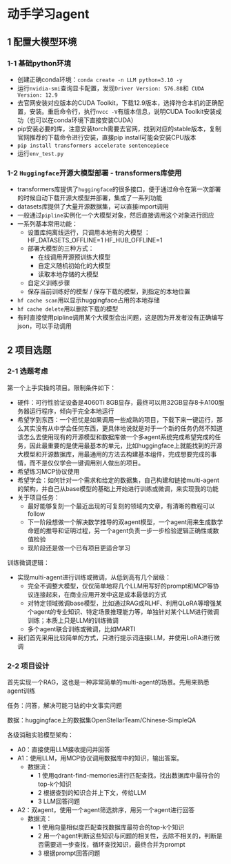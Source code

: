 # 动手学习agent



## 1 配置大模型环境

### 1-1 基础python环境

- 创建正确conda环境：`conda create -n LLM python=3.10 -y`
- 运行`nvidia-smi`查询显卡配置，发现`Driver Version: 576.88`和` CUDA Version: 12.9`
- 去官网安装对应版本的CUDA Toolkit，下载12.9版本，选择符合本机的正确配置，安装。重启命令行，执行`nvcc -V`有版本信息，说明CUDA Toolkit安装成功（也可以在conda环境下直接安装CUDA）
- pip安装必要的库，注意安装torch需要去官网，找到对应的stable版本，复制官网推荐的下载命令进行安装，直接pip install可能会安装CPU版本
- `pip install transformers accelerate sentencepiece`
- 运行`env_test.py`

### 1-2 `Huggingface`开源大模型部署 - transformers库使用

- transformers库提供了`huggingface`的很多接口，便于通过命令在第一次部署的时候自动下载开源大模型并部署，集成了一系列功能
- datasets库提供了大量开源数据集，可以直接import调用
- 一般通过`pipline`实例化一个大模型对象，然后直接调用这个对象进行回应
- 一系列基本常用功能：
  - 设置库纯离线运行，只调用本地有的大模型 ： HF_DATASETS_OFFLINE=1 HF_HUB_OFFLINE=1
  - 部署大模型的三种方式：
    - 在线调用开源预训练大模型
    - 自定义随机初始化的大模型
    - 读取本地存储的大模型
  - 自定义训练步骤
  - 保存当前训练好的模型 / 保存下载的模型，到指定的本地位置
- `hf cache scan`用以显示huggingface占用的本地存储
- `hf cache delete`用以删除下载的模型
- 有时直接使用pipline调用某个大模型会出问题，这是因为开发者没有正确编写json，可以手动调用



## 2 项目选题

### 2-1 选题考虑

第一个上手实操的项目。限制条件如下：

- 硬件：可行性验证设备是4060Ti 8GB显存，最终可以用32GB显存8卡A100服务器运行程序，倾向于完全本地运行
- 希望学到东西：一个担忧是如果调用一些成熟的项目，下载下来一键运行，那么其实没有从中学会任何东西，更具体地说就是对于一个新的任务仍然不知道该怎么去使用现有的开源模型和数据库做一个多agent系统完成希望完成的任务，因此最重要的是使用最基本的单元，比如huggingface上就能找到的开源大模型和开源数据库，用最通用的方法去构建基本组件，完成想要完成的事情，而不是仅仅学会一键调用别人做出的项目。
- 希望练习MCP协议使用
- 希望学会：如何针对一个需求和给定的数据集，自己构建和链接multi-agent的架构，并自己从base模型的基础上开始进行训练或微调，来实现我的功能
- 关于项目任务：
  - 最好能够复刻一个最近出现的可复刻的领域内文章，有清晰的教程可以follow
  - 下一阶段想做一个解决数学推导的双agent模型，一个agent用来生成数学命题的推导和证明过程，另一个agent负责一步一步检验逻辑正确性或数值检验
  - 现阶段还是做一个已有项目更适合学习

训练微调逻辑：

- 实现multi-agent进行训练或微调，从低到高有几个层级：
  - 完全不调整大模型，仅仅简单地将几个LLM用写好的prompt和MCP等协议连接起来，在商业应用开发中这是成本最低的方式
  - 对特定领域微调base模型，比如通过RAG或RLHF、利用QLoRA等增强某个agent的专业知识、特定场景推理能力等，单独针对某个LLM进行微调训练；本质上只是LLM的训练微调
  - 多个agent联合训练或微调，比如MARTI
- 我们首先采用比较简单的方式，只进行提示词连接LLM，并使用LoRA进行微调

### 2-2 项目设计

首先实现一个RAG，这也是一种非常简单的multi-agent的场景。先用来熟悉agent训练

任务：问答，解决可能刁钻的中文事实问题

数据：huggingface上的数据集OpenStellarTeam/Chinese-SimpleQA

各级消融实验模型架构：

- A0：直接使用LLM接收提问并回答
- A1：使用LLM，用MCP协议调用数据库中的知识，输出答案。
  - 数据流：
    - 1 使用qdrant-find-memories进行匹配查找，找出数据库中最符合的top-k个知识
    - 2 根据查到的知识合并上下文，传给LLM
    - 3 LLM回答问题
- A2：双agent，使用一个agent筛选排序，用另一个agent进行回答
  - 数据流：
    - 1 使用向量相似度匹配查找数据库最符合的top-k个知识
    - 2 用一个agent判断这些知识与问题的相关性，去除不相关的，判断是否需要进一步查找，循环查找知识，最终合并为prompt
    - 3 根据prompt回答问题


